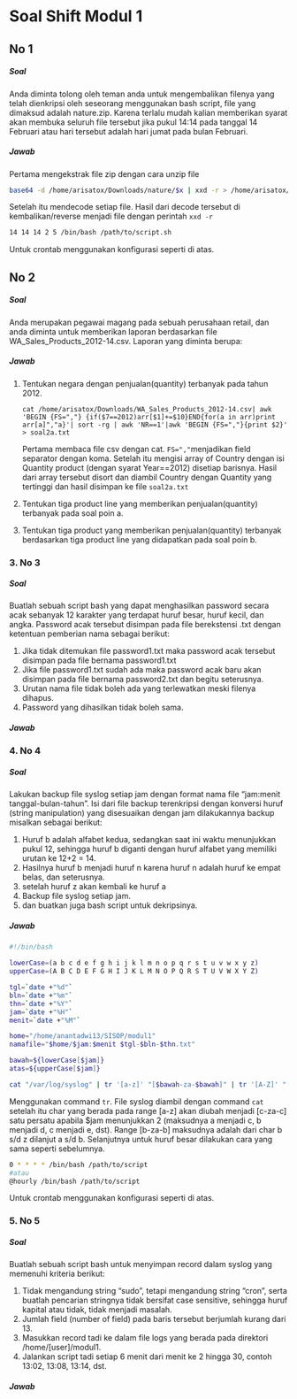 # Soal Shift Modul 1

## No 1
##### Soal
Anda diminta tolong oleh teman anda untuk mengembalikan filenya yang telah dienkripsi oleh seseorang menggunakan bash script, file yang dimaksud adalah nature.zip. Karena terlalu mudah kalian memberikan syarat akan membuka seluruh file tersebut jika pukul 14:14 pada tanggal 14 Februari atau hari tersebut adalah hari jumat pada bulan Februari.
##### Jawab
Pertama mengekstrak file zip dengan cara unzip file 
```bash
base64 -d /home/arisatox/Downloads/nature/$x | xxd -r > /home/arisatox/Downloads/tes/$x
```
Setelah itu mendecode setiap file. Hasil dari decode tersebut di kembalikan/reverse menjadi file dengan perintah `xxd -r`
```bash
14 14 14 2 5 /bin/bash /path/to/script.sh
```
Untuk crontab menggunakan konfigurasi seperti di atas.
## No 2
##### Soal
Anda merupakan pegawai magang pada sebuah perusahaan retail, dan anda diminta untuk memberikan laporan berdasarkan file WA_Sales_Products_2012-14.csv. Laporan yang diminta berupa:
##### Jawab
1. Tentukan negara dengan penjualan(quantity) terbanyak pada tahun 2012.

    `cat /home/arisatox/Downloads/WA_Sales_Products_2012-14.csv| awk 'BEGIN {FS=","} {if($7==2012)arr[$1]+=$10}END{for(a in arr)print arr[a]","a}'| sort -rg | awk 'NR==1'|awk 'BEGIN {FS=","}{print $2}' > soal2a.txt`
    
    Pertama membaca file csv dengan cat. `FS=","`menjadikan field separator dengan koma. Setelah itu mengisi array of Country dengan isi Quantity product (dengan syarat Year==2012) disetiap barisnya. Hasil dari array tersebut disort dan diambil Country dengan Quantity yang tertinggi dan hasil disimpan ke file `soal2a.txt`
2. Tentukan tiga product line yang memberikan penjualan(quantity) terbanyak pada soal poin a.
3. Tentukan tiga product yang memberikan penjualan(quantity) terbanyak berdasarkan tiga product line yang didapatkan pada soal poin b.
### 3. No 3
##### Soal
Buatlah sebuah script bash yang dapat menghasilkan password secara acak
sebanyak 12 karakter yang terdapat huruf besar, huruf kecil, dan angka. Password
acak tersebut disimpan pada file berekstensi .txt dengan ketentuan pemberian nama
sebagai berikut:
1. Jika tidak ditemukan file password1.txt maka password acak tersebut disimpan pada file bernama password1.txt
2. Jika file password1.txt sudah ada maka password acak baru akan disimpan pada file bernama password2.txt dan begitu seterusnya.
3. Urutan nama file tidak boleh ada yang terlewatkan meski filenya dihapus.
4. Password yang dihasilkan tidak boleh sama.
##### Jawab
### 4. No 4
##### Soal
Lakukan backup file syslog setiap jam dengan format nama file “jam:menit tanggal-bulan-tahun”. Isi dari file backup terenkripsi dengan konversi huruf (string manipulation) yang disesuaikan dengan jam dilakukannya backup misalkan sebagai berikut:
1. Huruf b adalah alfabet kedua, sedangkan saat ini waktu menunjukkan pukul 12, sehingga huruf b diganti dengan huruf alfabet yang memiliki urutan ke 12+2 = 14.
2. Hasilnya huruf b menjadi huruf n karena huruf n adalah huruf ke empat belas, dan seterusnya.
3. setelah huruf z akan kembali ke huruf a
4. Backup file syslog setiap jam.
5. dan buatkan juga bash script untuk dekripsinya.
##### Jawab
```bash
#!/bin/bash

lowerCase=(a b c d e f g h i j k l m n o p q r s t u v w x y z)
upperCase=(A B C D E F G H I J K L M N O P Q R S T U V W X Y Z)

tgl=`date +"%d"`
bln=`date +"%m"`
thn=`date +"%Y"`
jam=`date +"%H"`
menit=`date +"%M"`

home="/home/anantadwi13/SISOP/modul1"
namafile="$home/$jam:$menit $tgl-$bln-$thn.txt"

bawah=${lowerCase[$jam]}
atas=${upperCase[$jam]}

cat "/var/log/syslog" | tr '[a-z]' "[$bawah-za-$bawah]" | tr '[A-Z]' "[$atas-ZA-$atas]" > "$namafile"
```
Menggunakan command `tr`. File syslog diambil dengan command `cat` setelah itu char yang berada pada range [a-z] akan diubah menjadi [c-za-c] satu persatu apabila $jam menunjukkan 2 (maksudnya a menjadi c, b menjadi d, c menjadi e, dst). Range [b-za-b] maksudnya adalah dari char b s/d z dilanjut a s/d b. Selanjutnya untuk huruf besar dilakukan cara yang sama seperti sebelumnya.
```bash
0 * * * * /bin/bash /path/to/script
#atau
@hourly /bin/bash /path/to/script    
```
Untuk crontab menggunakan konfigurasi seperti di atas.
### 5. No 5
##### Soal
Buatlah sebuah script bash untuk menyimpan record dalam syslog yang memenuhi
kriteria berikut:
1. Tidak mengandung string “sudo”, tetapi mengandung string “cron”, serta buatlah pencarian stringnya tidak bersifat case sensitive, sehingga huruf kapital atau tidak, tidak menjadi masalah.
2. Jumlah field (number of field) pada baris tersebut berjumlah kurang dari 13.
3. Masukkan record tadi ke dalam file logs yang berada pada direktori /home/[user]/modul1.
4. Jalankan script tadi setiap 6 menit dari menit ke 2 hingga 30, contoh 13:02, 13:08, 13:14, dst.
##### Jawab
